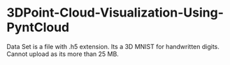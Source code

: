 # 3DPoint-Cloud-Visualization-Using-PyntCloud

Data Set is a file with .h5 extension. Its a 3D MNIST for handwritten digits. Cannot upload as its more than 25 MB. 
